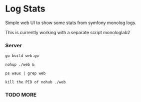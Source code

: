 # Log Stats

Simple web UI to show some stats from symfony monolog logs.

This is currently working with a separate script monologlab2

### Server
`go build web.go`

`nohup ./web &`

`ps waux | grep web`

`kill the PID of nohub ./web`

### TODO MORE
